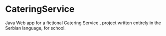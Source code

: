 # CateringService
Java Web app for a fictional Catering Service , project written entirely in the Serbian language, for school. 
